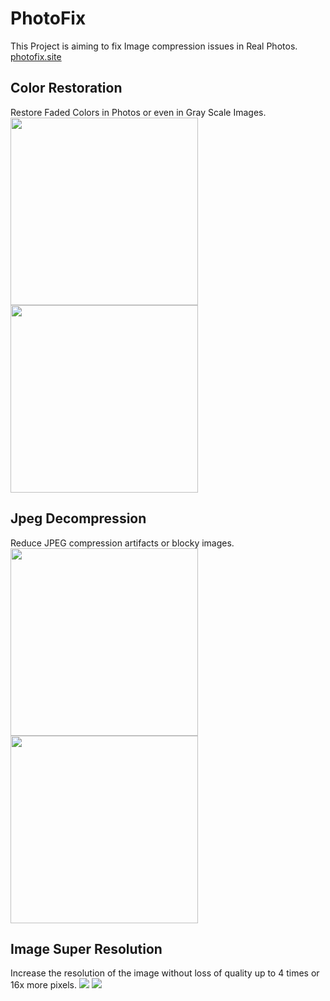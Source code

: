 # PhotoFix
This Project is aiming to fix Image compression issues in Real Photos.
[photofix.site](http://photofix.site)


## Color Restoration
Restore Faded Colors in Photos or even in Gray Scale Images.<br>
<img src='src/assets/bw_sample_1_lr.png' width="300"/>
<img src='src/assets/bw_sample_1_hr.png' width="300"/>


## Jpeg Decompression
Reduce JPEG compression artifacts or blocky images.<br>
<img src='src/assets/denoise_sample_1_lr.png' width="300"/>
<img src='src/assets/denoise_sample_1_hr.png' width="300"/>


## Image Super Resolution
Increase the resolution of the image without loss of quality up to 4 times or 16x more pixels.
![](src/assets/upscale_sample_1_lr.png)
![](src/assets/upscale_sample_1_hr.png)
